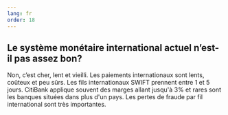 ```yaml
---
lang: fr
order: 18
---
```


Le système monétaire international actuel n’est-il pas assez bon?
-----------------------

Non, c’est cher, lent et vieilli. Les paiements internationaux sont lents, coûteux et peu sûrs. Les fils internationaux SWIFT prennent entre 1 et 5 jours. CitiBank applique souvent des marges allant jusqu'à 3% et rares sont les banques situées dans plus d'un pays. Les pertes de fraude par fil international sont très importantes.
